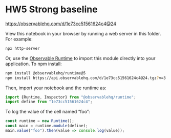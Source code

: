 # HW5 Strong baseline

https://observablehq.com/d/1e73cc51561624c4@24

View this notebook in your browser by running a web server in this folder. For
example:

~~~sh
npx http-server
~~~

Or, use the [Observable Runtime](https://github.com/observablehq/runtime) to
import this module directly into your application. To npm install:

~~~sh
npm install @observablehq/runtime@5
npm install https://api.observablehq.com/d/1e73cc51561624c4@24.tgz?v=3
~~~

Then, import your notebook and the runtime as:

~~~js
import {Runtime, Inspector} from "@observablehq/runtime";
import define from "1e73cc51561624c4";
~~~

To log the value of the cell named “foo”:

~~~js
const runtime = new Runtime();
const main = runtime.module(define);
main.value("foo").then(value => console.log(value));
~~~
